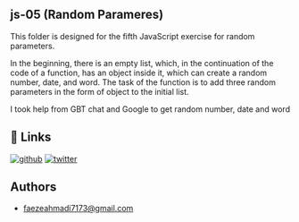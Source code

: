 ## js-05 (Random Parameres)

This folder is designed for the fifth JavaScript exercise for random parameters.

In the beginning, there is an empty list, which, in the continuation of the code of a function, has an object inside it, which can create a random number, date, and word.
The task of the function is to add three random parameters in the form of object to the initial list.

I took help from GBT chat and Google to get random number, date and word


## 🔗 Links
[![github](https://img.shields.io/badge/github-0A66C2?style=for-the-badge&logo=github&logoColor=white)](https://github.com/Faeze-Ahmadi/js-projects.git)
[![twitter](https://img.shields.io/badge/twitter-1DA1F2?style=for-the-badge&logo=twitter&logoColor=white)](https://twitter.com/)


## Authors

- [faezeahmadi7173@gmail.com](https://github.com/Faeze-Ahmadi/js-projects.git)